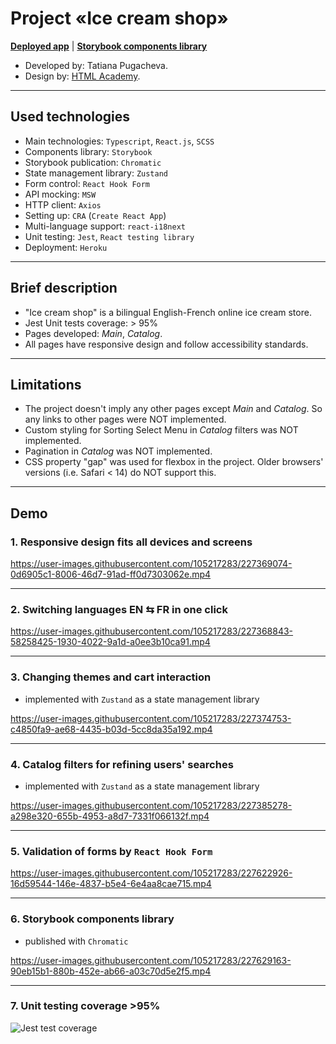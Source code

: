 # Project «Ice cream shop»

**[Deployed app](https://ice-cream-shop-t.herokuapp.com/main)** | **[Storybook components library](https://www.chromatic.com/library?appId=640f67b11514dd0e2d762984)**

* Developed by: Tatiana Pugacheva.
* Design by: [HTML Academy](https://htmlacademy.ru/).

---

## Used technologies

* Main technologies: `Typescript`, `React.js`, `SCSS`
* Components library: `Storybook`
* Storybook publication: `Chromatic`
* State management library: `Zustand`
* Form control: `React Hook Form`
* API mocking: `MSW`
* HTTP client: `Axios`
* Setting up: `CRA` (`Create React App`)
* Multi-language support: `react-i18next`
* Unit testing: `Jest`, `React testing library`
* Deployment: `Heroku`

---

## Brief description

* "Ice cream shop" is a bilingual English-French online ice cream store.
* Jest Unit tests coverage: > 95%
* Pages developed: *Main*, *Catalog*.
* All pages have responsive design and follow accessibility standards.

---

## Limitations

* The project doesn't imply any other pages except *Main* and *Catalog*. So any links to other pages were NOT implemented.
* Custom styling for Sorting Select Menu in *Catalog* filters was NOT implemented.
* Pagination in *Catalog* was NOT implemented.
* CSS property "gap" was used for flexbox in the project. Older browsers' versions (i.e. Safari < 14) do NOT support this.

___

## Demo

### 1. Responsive design fits all devices and screens

https://user-images.githubusercontent.com/105217283/227369074-0d6905c1-8006-46d7-91ad-ff0d7303062e.mp4

---

### 2. Switching languages EN ⇆ FR in one click

https://user-images.githubusercontent.com/105217283/227368843-58258425-1930-4022-9a1d-a0ee3b10ca91.mp4

---

### 3. Changing themes and cart interaction 
* implemented with `Zustand` as a state management library

https://user-images.githubusercontent.com/105217283/227374753-c4850fa9-ae68-4435-b03d-5cc8da35a192.mp4

---

### 4. Catalog filters for refining users' searches 
* implemented with `Zustand` as a state management library

https://user-images.githubusercontent.com/105217283/227385278-a298e320-655b-4953-a8d7-7331f066132f.mp4

---

### 5. Validation of forms by `React Hook Form`

https://user-images.githubusercontent.com/105217283/227622926-16d59544-146e-4837-b5e4-6e4aa8cae715.mp4

---

### 6. Storybook components library
* published with `Chromatic`

https://user-images.githubusercontent.com/105217283/227629163-90eb15b1-880b-452e-ab66-a03c70d5e2f5.mp4

---

### 7. Unit testing coverage >95%


![Jest test coverage](https://user-images.githubusercontent.com/105217283/228634578-9889229f-928f-4ea0-bfa0-c06499fa9a7b.jpg)

